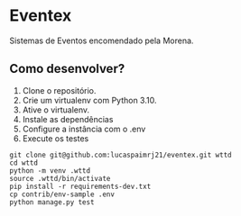 # Eventex

Sistemas de Eventos encomendado pela Morena.

## Como desenvolver?

1. Clone o repositório.
2. Crie um virtualenv com Python 3.10.
3. Ative o virtualenv.
4. Instale as dependências  
5. Configure a instância com o .env
6. Execute os testes

```console
git clone git@github.com:lucaspaimrj21/eventex.git wttd
cd wttd
python -m venv .wttd
source .wttd/bin/activate
pip install -r requirements-dev.txt
cp contrib/env-sample .env
python manage.py test
```
